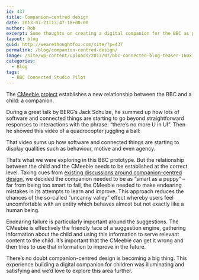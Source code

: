 ```yaml
---
id: 437
title: Companion-centred design
date: 2013-07-21T13:47:18+00:00
author: Rob
excerpt: Some thoughts on creating a digital companion for the BBC as part of the BBC Connected Studio Pilot.
layout: blog
guid: http://wearethoughtfox.com/site/?p=437
permalink: /blog/companion-centred-design/
image: /site/wp-content/uploads/2013/07/bbc-connected-blog-teaser-160x108.jpg
categories:
  - Blog
tags:
  - BBC Connected Studio Pilot
---
```

The [CMeebie project](http://wearethoughtfox.com/work/bbc-connected-studio-pilot/) establishes a new relationship between the BBC and a child: a companion.

During a great talk by BERG&#8217;s Jack Schulze, he summed up how lots of software and connected things are starting to go beyond straightforward responses to interactions with the phrase: &#8220;there&#8217;s no more U in UI&#8221;. Then he showed this video of a quadrocopter juggling a ball:

That video sums up how software and connected things are starting to display qualities such as behaviour, motive and even agency.

That&#8217;s what we were exploring in this BBC prototype. But the relationship between the child and the CMeebie needs to be established at the correct level. Taking cues from [existing discussions around companion-centred design](http://berglondon.com/blog/2010/09/04/b-a-s-a-a-p/), we decided the companion needed to be as “smart as a puppy” &#8211; far from being too smart to fail, the CMeebie needed to make endearing mistakes in its attempts to learn and improve. This approach reduces the chances of the so-called “uncanny valley” effect whereby users feel uncomfortable with an entity which behaves almost but not exactly like a human being.

Endearing failure is particularly important around the suggestions. The CMeebie is effectively the friendly face of a suggestion engine, gathering information about the child and using this information to serve relevant content to the child. It’s important that the CMeebie can get it wrong and then tries to use that information to improve in the future.

There’s no doubt companion-centred design is becoming a big thing. This experience building a digital companion for children was illuminating and satisfying and we&#8217;d love to explore this area further.
